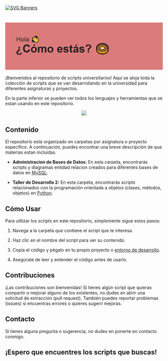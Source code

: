 [![SVG Banners](https://svg-banners.vercel.app/api?type=origin&text1=Hola,%20¡bienvenido!%20👋&width=800&height=100)](https://github.com/FreddMX)

<!-- # Hola, ¡bienvenido! :wave: -->
#

<img src="https://github.com/FreddMX/FreddMX/blob/main/header.png" />


<!-- <img src="https://i.postimg.cc/ZY6yKsTL/UNACH.png" alt="UNACH.png" width="100"/> -->

¡Bienvenidos al repositorio de scripts universitarios! Aquí se aloja toda la colección de scripts que se van desarrollando en la universidad para diferentes asignaturas y proyectos.

En la parte inferior se pueden ver todos los lenguajes y herramientas que se estan usando en este repositorio. 

<p align="center">
  <img src="https://skillicons.dev/icons?i=python,java,mysql,vscode" width="400" />
</p>

## Contenido

El repositorio está organizado en carpetas por asignatura o proyecto específico. A continuación, puedes encontrar una breve descripción de que materias estan incluidas.

- **Administracion de Bases de Datos:** En esta carpeta, encontrarás scripts y diagramas entidad relacion creados para diferentes bases de datos en [MySQL](https://www.mysql.com/).

- **Taller de Desarrollo 2:** En esta carpeta, encontrarás scripts relacionados con la programación orientada a objetos (clases, métodos, objetos) en [Python](https://www.python.org/).

## Cómo Usar

Para utilizar los scripts en este repositorio, simplemente sigue estos pasos:

1. Navega a la carpeta que contiene el script que te interesa.

2. Haz clic en el nombre del script para ver su contenido.

3. Copia el código y pégalo en tu propio proyecto o [entorno de desarrollo](https://code.visualstudio.com/).

4. Asegúrate de leer y entender el código antes de usarlo.

## Contribuciones

¡Las contribuciones son bienvenidas! Si tienes algún script que quieras compartir o mejorar alguno de los existentes, no dudes en abrir una solicitud de extracción (pull request). También puedes reportar problemas (issues) si encuentras errores o quieres sugerir mejoras.

## Contacto

Si tienes alguna pregunta o sugerencia, no dudes en ponerte en contacto conmigo.

## ¡Espero que encuentres los scripts que buscas!
